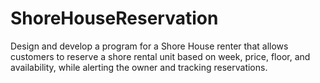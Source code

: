 # ShoreHouseReservation
Design and develop a program for a Shore House renter that allows customers to reserve a shore rental unit based on week, price, floor, and availability, while alerting the owner and tracking reservations. 
